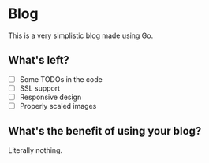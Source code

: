 # Blog
This is a very simplistic blog made using Go.

## What's left?
- [ ] Some TODOs in the code
- [ ] SSL support
- [ ] Responsive design
- [ ] Properly scaled images

## What's the benefit of using your blog?
Literally nothing.